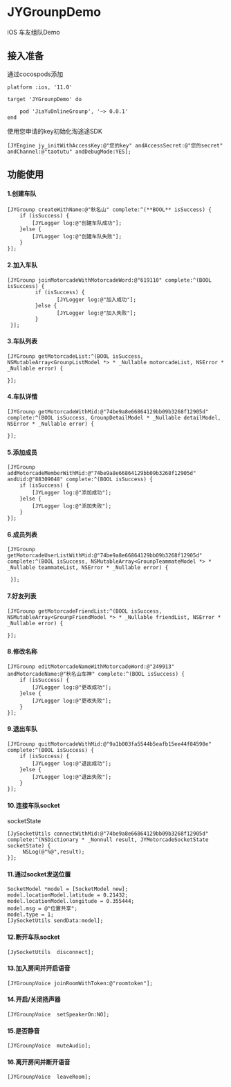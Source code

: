 # JYGrounpDemo

iOS 车友组队Demo

## 接入准备

通过cocospods添加

    platform :ios, '11.0'

    target 'JYGrounpDemo' do  
    
        pod 'JiaYuOnlineGrounp', '~> 0.0.1'
    end


使用您申请的key初始化淘途途SDK

    [JYEngine jy_initWithAccessKey:@"您的key" andAccessSecret:@"您的secret" andChannel:@"taotutu" andDebugMode:YES];

## 功能使用

#### 1.创建车队

    [JYGrounp createWithName:@"秋名山" complete:^(**BOOL** isSuccess) {
        if (isSuccess) {
            [JYLogger log:@"创建车队成功"];
        }else {
            [JYLogger log:@"创建车队失败"];
        }
    }];
    
#### 2.加入车队

    [JYGrounp joinMotorcadeWithMotorcadeWord:@"619110" complete:^(BOOL isSuccess) {
             if (isSuccess) {
                    [JYLogger log:@"加入成功"];
             }else {
                    [JYLogger log:@"加入失败"];
             }
     }];
        
#### 3.车队列表
    
    [JYGrounp getMotorcadeList:^(BOOL isSuccess, NSMutableArray<GrounpListModel *> * _Nullable motorcadeList, NSError * _Nullable error) {
                
    }];
    
#### 4.车队详情

    [JYGrounp getMotorcadeWithMid:@"74be9a8e66864129bb09b3268f12905d" complete:^(BOOL isSuccess, GrounpDetailModel * _Nullable detailModel, NSError * _Nullable error) {
                
    }];
        
#### 5.添加成员

    [JYGrounp addMotorcadeMemberWithMid:@"74be9a8e66864129bb09b3268f12905d" andUid:@"88309048" complete:^(BOOL isSuccess) {
        if (isSuccess) {
            [JYLogger log:@"添加成功"];
        }else {
            [JYLogger log:@"添加失败"];
        }
    }];
    
#### 6.成员列表
    
    [JYGrounp getMotorcadeUserListWithMid:@"74be9a8e66864129bb09b3268f12905d" complete:^(BOOL isSuccess, NSMutableArray<GrounpTeammateModel *> * _Nullable teammateList, NSError * _Nullable error) {
    
     }];
     
#### 7.好友列表
    
    [JYGrounp getMotorcadeFriendList:^(BOOL isSuccess, NSMutableArray<GrounpFriendModel *> * _Nullable friendList, NSError * _Nullable error) {
    
    }];
    
#### 8.修改名称
    
    [JYGrounp editMotorcadeNameWithMotorcadeWord:@"249913" andMotorcadeName:@"秋名山车神" complete:^(BOOL isSuccess) {
        if (isSuccess) {
            [JYLogger log:@"更改成功"];
        }else {
            [JYLogger log:@"更改失败"];
        }
    }];
    
#### 9.退出车队
    
    [JYGrounp quitMotorcadeWithMid:@"9a1b003fa5544b5eafb15ee44f84590e" complete:^(BOOL isSuccess) {
        if (isSuccess) {
            [JYLogger log:@"退出成功"];
        }else {
            [JYLogger log:@"退出失败"];
        }
    }];
    
#### 10.连接车队socket
socketState
    
    [JySocketUtils connectWithMid:@"74be9a8e66864129bb09b3268f12905d" complete:^(NSDictionary * _Nonnull result, JYMotorcadeSocketState socketState) {
         NSLog(@"%@",result);
    }];
    
#### 11.通过socket发送位置

    SocketModel *model = [SocketModel new];
    model.locationModel.latitude = 0.21432;
    model.locationModel.longitude = 0.355444;
    model.msg = @"位置共享";
    model.type = 1;
    [JySocketUtils sendData:model];
       
#### 12.断开车队socket

    [JySocketUtils  disconnect];
    
#### 13.加入房间并开启语音

    [JYGrounpVoice joinRoomWithToken:@"roomtoken"];
    
#### 14.开启/关闭扬声器

    [JYGrounpVoice  setSpeakerOn:NO];
    
#### 15.是否静音

    [JYGrounpVoice  muteAudio];
    
#### 16.离开房间并断开语音

    [JYGrounpVoice  leaveRoom];

